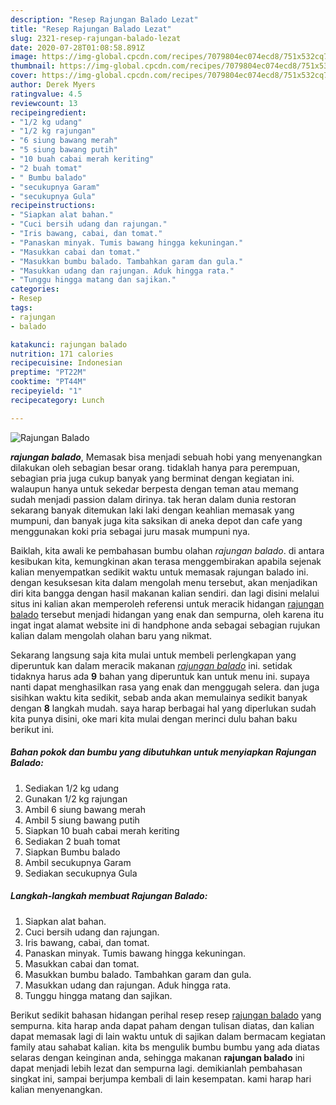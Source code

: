 ```yaml
---
description: "Resep Rajungan Balado Lezat"
title: "Resep Rajungan Balado Lezat"
slug: 2321-resep-rajungan-balado-lezat
date: 2020-07-28T01:08:58.891Z
image: https://img-global.cpcdn.com/recipes/7079804ec074ecd8/751x532cq70/rajungan-balado-foto-resep-utama.jpg
thumbnail: https://img-global.cpcdn.com/recipes/7079804ec074ecd8/751x532cq70/rajungan-balado-foto-resep-utama.jpg
cover: https://img-global.cpcdn.com/recipes/7079804ec074ecd8/751x532cq70/rajungan-balado-foto-resep-utama.jpg
author: Derek Myers
ratingvalue: 4.5
reviewcount: 13
recipeingredient:
- "1/2 kg udang"
- "1/2 kg rajungan"
- "6 siung bawang merah"
- "5 siung bawang putih"
- "10 buah cabai merah keriting"
- "2 buah tomat"
- " Bumbu balado"
- "secukupnya Garam"
- "secukupnya Gula"
recipeinstructions:
- "Siapkan alat bahan."
- "Cuci bersih udang dan rajungan."
- "Iris bawang, cabai, dan tomat."
- "Panaskan minyak. Tumis bawang hingga kekuningan."
- "Masukkan cabai dan tomat."
- "Masukkan bumbu balado. Tambahkan garam dan gula."
- "Masukkan udang dan rajungan. Aduk hingga rata."
- "Tunggu hingga matang dan sajikan."
categories:
- Resep
tags:
- rajungan
- balado

katakunci: rajungan balado 
nutrition: 171 calories
recipecuisine: Indonesian
preptime: "PT22M"
cooktime: "PT44M"
recipeyield: "1"
recipecategory: Lunch

---
```



![Rajungan Balado](https://img-global.cpcdn.com/recipes/7079804ec074ecd8/751x532cq70/rajungan-balado-foto-resep-utama.jpg)

<b><i>rajungan balado</i></b>, Memasak bisa menjadi sebuah hobi yang menyenangkan dilakukan oleh sebagian besar orang. tidaklah hanya para perempuan, sebagian pria juga cukup banyak yang berminat dengan kegiatan ini. walaupun hanya untuk sekedar berpesta dengan teman atau memang sudah menjadi passion dalam dirinya. tak heran dalam dunia restoran sekarang banyak ditemukan laki laki dengan keahlian memasak yang mumpuni, dan banyak juga kita saksikan di aneka depot dan cafe yang menggunakan koki pria sebagai juru masak mumpuni nya.



Baiklah, kita awali ke pembahasan bumbu olahan <i>rajungan balado</i>. di antara kesibukan kita, kemungkinan akan terasa menggembirakan apabila sejenak kalian menyempatkan sedikit waktu untuk memasak rajungan balado ini. dengan kesuksesan kita dalam mengolah menu tersebut, akan menjadikan diri kita bangga dengan hasil makanan kalian sendiri. dan lagi disini melalui situs ini kalian akan memperoleh referensi untuk meracik hidangan <u>rajungan balado</u> tersebut menjadi hidangan yang enak dan sempurna, oleh karena itu ingat ingat alamat website ini di handphone anda sebagai sebagian rujukan kalian dalam mengolah olahan baru yang nikmat.


Sekarang langsung saja kita mulai untuk membeli perlengkapan yang diperuntuk kan dalam meracik makanan <u><i>rajungan balado</i></u> ini. setidak tidaknya harus ada <b>9</b> bahan yang diperuntuk kan untuk menu ini. supaya nanti dapat menghasilkan rasa yang enak dan menggugah selera. dan juga sisihkan waktu kita sedikit, sebab anda akan memulainya sedikit banyak dengan <b>8</b> langkah mudah. saya harap berbagai hal yang diperlukan sudah kita punya disini, oke mari kita mulai dengan merinci dulu bahan baku berikut ini.

<!--inarticleads1-->

##### Bahan pokok dan bumbu yang dibutuhkan untuk menyiapkan Rajungan Balado:

1. Sediakan 1/2 kg udang
1. Gunakan 1/2 kg rajungan
1. Ambil 6 siung bawang merah
1. Ambil 5 siung bawang putih
1. Siapkan 10 buah cabai merah keriting
1. Sediakan 2 buah tomat
1. Siapkan  Bumbu balado
1. Ambil secukupnya Garam
1. Sediakan secukupnya Gula




<!--inarticleads2-->

##### Langkah-langkah membuat Rajungan Balado:

1. Siapkan alat bahan.
1. Cuci bersih udang dan rajungan.
1. Iris bawang, cabai, dan tomat.
1. Panaskan minyak. Tumis bawang hingga kekuningan.
1. Masukkan cabai dan tomat.
1. Masukkan bumbu balado. Tambahkan garam dan gula.
1. Masukkan udang dan rajungan. Aduk hingga rata.
1. Tunggu hingga matang dan sajikan.




Berikut sedikit bahasan hidangan perihal resep resep <u>rajungan balado</u> yang sempurna. kita harap anda dapat paham dengan tulisan diatas, dan kalian dapat memasak lagi di lain waktu untuk di sajikan dalam bermacam kegiatan family atau sahabat kalian. kita bs mengulik bumbu bumbu yang ada diatas selaras dengan keinginan anda, sehingga makanan <b>rajungan balado</b> ini dapat menjadi lebih lezat dan sempurna lagi. demikianlah pembahasan singkat ini, sampai berjumpa kembali di lain kesempatan. kami harap hari kalian menyenangkan.

